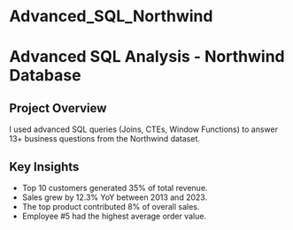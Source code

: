 # Advanced_SQL_Northwind

# Advanced SQL Analysis - Northwind Database

## Project Overview
I used advanced SQL queries (Joins, CTEs, Window Functions) to answer 13+ business questions from the Northwind dataset.

## Key Insights
- Top 10 customers generated 35% of total revenue.
- Sales grew by 12.3% YoY between 2013 and 2023.
- The top product contributed 8% of overall sales.
- Employee #5 had the highest average order value.

